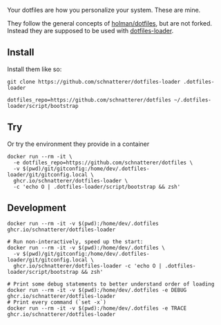 Your dotfiles are how you personalize your system. These are mine.

They follow the general concepts of [holman/dotfiles](https://github.com/holman/dotfiles), but are not forked.  
Instead they are supposed to be used with [dotfiles-loader](https://github.com/schnatterer/dotfiles-loader).

## Install 

Install them like so:

```shell
git clone https://github.com/schnatterer/dotfiles-loader .dotfiles-loader

dotfiles_repo=https://github.com/schnatterer/dotfiles ~/.dotfiles-loader/script/bootstrap
```

## Try

Or try the environment they provide in a container

```shell
docker run --rm -it \
  -e dotfiles_repo=https://github.com/schnatterer/dotfiles \
  -v $(pwd)/git/gitconfig:/home/dev/.dotfiles-loader/git/gitconfig.local \
  ghcr.io/schnatterer/dotfiles-loader \
  -c 'echo O | .dotfiles-loader/script/bootstrap && zsh'
```

## Development

```shell
docker run --rm -it -v $(pwd):/home/dev/.dotfiles ghcr.io/schnatterer/dotfiles-loader

# Run non-interactively, speed up the start:
docker run --rm -it -v $(pwd):/home/dev/.dotfiles \
  -v $(pwd)/git/gitconfig:/home/dev/.dotfiles-loader/git/gitconfig.local \
  ghcr.io/schnatterer/dotfiles-loader -c 'echo O | .dotfiles-loader/script/bootstrap && zsh'

# Print some debug statements to better understand order of loading
docker run --rm -it -v $(pwd):/home/dev/.dotfiles -e DEBUG ghcr.io/schnatterer/dotfiles-loader
# Print every command (`set -x`)
docker run --rm -it -v $(pwd):/home/dev/.dotfiles -e TRACE ghcr.io/schnatterer/dotfiles-loader
```